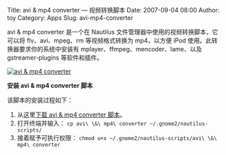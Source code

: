 Title: avi & mp4 converter — 视频转换脚本
Date: 2007-09-04 08:00
Author: toy
Category: Apps
Slug: avi-mp4-converter

avi & mp4 converter 是一个在 Nautilus
文件管理器中使用的视频转换脚本，它可以将 flv、avi、mpeg、rm
等视频格式转换为 mp4，以方便 iPod 使用。此转换器要求你的系统中安装有
mplayer、ffmpeg、mencoder、lame、以及 gstreamer-plugins 等软件和插件。

[![avi & mp4
converter](http://i.linuxtoy.org/i/2007/09/avi-and-mp4-converter_s.png)](http://i.linuxtoy.org/i/2007/09/avi-and-mp4-converter.png)

**安装 avi & mp4 converter 脚本**

该脚本的安装过程如下：

1.  从这里[下载 avi & mp4 converter
    脚本](http://www.gtk-apps.org/content/show.php/avi+%26+mp4+converter?content=64899)。
2.  打开终端并输入：
    `cp avi\ \&\ mp4\ converter ~/.gnome2/nautilus-scripts/`
3.  接着赋予可执行权限：
    `chmod u+x ~/.gnome2/nautilus-scripts/avi\ \&\ mp4\ converter`

